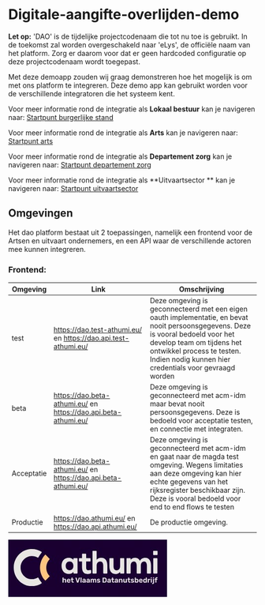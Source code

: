 # Digitale-aangifte-overlijden-demo
**Let op:** 'DAO' is de tijdelijke projectcodenaam die tot nu toe is gebruikt. In de toekomst zal worden overgeschakeld naar 'eLys', de officiële naam van het platform. Zorg er daarom voor dat er geen hardcoded configuratie op deze projectcodenaam wordt toegepast.

Met deze demoapp zouden wij graag demonstreren hoe het mogelijk is om met ons platform te integreren.
Deze demo app kan gebruikt worden voor de verschillende integratoren die het systeem kent. 

Voor meer informatie rond de integratie als **Lokaal bestuur** kan je navigeren naar: [Startpunt burgerlijke stand](burgerlijke-stand/doc/README.md)

Voor meer informatie rond de integratie als **Arts** kan je navigeren naar: [Startpunt arts](vaststelling/doc/README.md)

Voor meer informatie rond de integratie als **Departement zorg** kan je navigeren naar: [Startpunt departement zorg](departementzorg/doc/README.md)

Voor meer informatie rond de integratie als **Uitvaartsector ** kan je navigeren naar: [Startpunt uitvaartsector](uitvaartsector/doc/README.md)

## Omgevingen

Het dao platform bestaat uit 2 toepassingen, namelijk een frontend voor de Artsen en uitvaart ondernemers, en een API waar de verschillende actoren mee kunnen integreren.

### Frontend:
| Omgeving | Link                                                           | Omschrijving                                                                                                                                                                                                                                          |
|----------|----------------------------------------------------------------|-------------------------------------------------------------------------------------------------------------------------------------------------------------------------------------------------------------------------------------------------------|
| test     | https://dao.test-athumi.eu/ en https://dao.api.test-athumi.eu/ | Deze omgeving is geconnecteerd met een eigen oauth implementatie, en bevat nooit persoonsgegevens. Deze is vooral bedoeld voor het develop team om tijdens het ontwikkel process te testen. Indien nodig kunnen hier credentials voor gevraagd worden |
| beta | https://dao.beta-athumi.eu/ en https://dao.api.beta-athumi.eu/ | Deze omgeving is geconnecteerd met acm-idm maar bevat nooit persoonsgegevens. Deze is bedoeld voor acceptatie testen, en connectie met integraten.                                                                                                    |
| Acceptatie | https://dao.beta-athumi.eu/ en https://dao.api.beta-athumi.eu/ | Deze omgeving is geconnecteerd met acm-idm en gaat naar de magda test omgeving. Wegens limitaties aan deze omgeving kan hier echte gegevens van het rijksregister beschikbaar zijn. Deze is vooral bedoeld voor end to end flows te testen            |
| Productie | https://dao.athumi.eu/ en https://dao.api.athumi.eu/ | De productie omgeving.                                                                                                                                                                                                                                |

![screenshot](static/athumi.jpg)